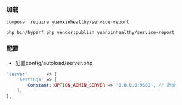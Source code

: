 ### 加载
```
composer require yuanxinhealthy/service-report

php bin/hyperf.php vendor:publish yuanxinhealthy/service-report
```
### 配置
* 配置config/autoload/server.php
```php
'server'       => [
    'settings' => [
        Constant::OPTION_ADMIN_SERVER => '0.0.0.0:9502', // 新增
    ],
],
```